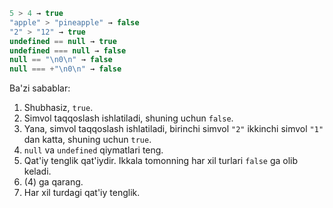 

```js no-beautify
5 > 4 → true
"apple" > "pineapple" → false
"2" > "12" → true 
undefined == null → true 
undefined === null → false 
null == "\n0\n" → false
null === +"\n0\n" → false 
```

Ba'zi sabablar:

1. Shubhasiz, `true`.
2. Simvol taqqoslash ishlatiladi, shuning uchun `false`.
3. Yana, simvol taqqoslash ishlatiladi, birinchi simvol `"2"` ikkinchi simvol `"1"` dan katta, shuning uchun `true`.
4. `null` va `undefined` qiymatlari teng.
5. Qat'iy tenglik qat'iydir. Ikkala tomonning har xil turlari `false` ga olib keladi.
6. (4) ga qarang.
7. Har xil turdagi qat'iy tenglik.
